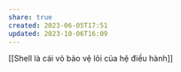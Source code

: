 ```yaml
---
share: true
created: 2023-06-05T17:51
updated: 2023-10-06T16:09
---
```

[[Shell là cái vỏ bảo vệ lõi của hệ điều hành]]
